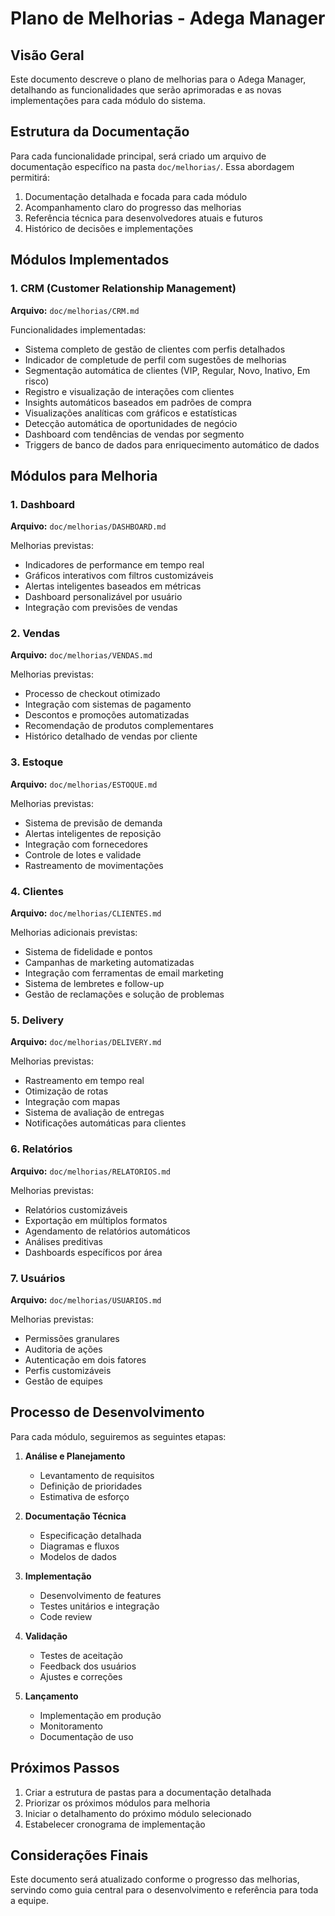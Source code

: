 # Plano de Melhorias - Adega Manager

## Visão Geral

Este documento descreve o plano de melhorias para o Adega Manager, detalhando as funcionalidades que serão aprimoradas e as novas implementações para cada módulo do sistema.

## Estrutura da Documentação

Para cada funcionalidade principal, será criado um arquivo de documentação específico na pasta `doc/melhorias/`. Essa abordagem permitirá:

1. Documentação detalhada e focada para cada módulo
2. Acompanhamento claro do progresso das melhorias
3. Referência técnica para desenvolvedores atuais e futuros
4. Histórico de decisões e implementações

## Módulos Implementados

### 1. CRM (Customer Relationship Management)

**Arquivo:** `doc/melhorias/CRM.md`

Funcionalidades implementadas:
- Sistema completo de gestão de clientes com perfis detalhados
- Indicador de completude de perfil com sugestões de melhorias
- Segmentação automática de clientes (VIP, Regular, Novo, Inativo, Em risco)
- Registro e visualização de interações com clientes
- Insights automáticos baseados em padrões de compra
- Visualizações analíticas com gráficos e estatísticas
- Detecção automática de oportunidades de negócio
- Dashboard com tendências de vendas por segmento
- Triggers de banco de dados para enriquecimento automático de dados

## Módulos para Melhoria

### 1. Dashboard

**Arquivo:** `doc/melhorias/DASHBOARD.md`

Melhorias previstas:
- Indicadores de performance em tempo real
- Gráficos interativos com filtros customizáveis
- Alertas inteligentes baseados em métricas
- Dashboard personalizável por usuário
- Integração com previsões de vendas

### 2. Vendas

**Arquivo:** `doc/melhorias/VENDAS.md`

Melhorias previstas:
- Processo de checkout otimizado
- Integração com sistemas de pagamento
- Descontos e promoções automatizadas
- Recomendação de produtos complementares
- Histórico detalhado de vendas por cliente

### 3. Estoque

**Arquivo:** `doc/melhorias/ESTOQUE.md`

Melhorias previstas:
- Sistema de previsão de demanda
- Alertas inteligentes de reposição
- Integração com fornecedores
- Controle de lotes e validade
- Rastreamento de movimentações

### 4. Clientes

**Arquivo:** `doc/melhorias/CLIENTES.md`

Melhorias adicionais previstas:
- Sistema de fidelidade e pontos
- Campanhas de marketing automatizadas
- Integração com ferramentas de email marketing
- Sistema de lembretes e follow-up
- Gestão de reclamações e solução de problemas

### 5. Delivery

**Arquivo:** `doc/melhorias/DELIVERY.md`

Melhorias previstas:
- Rastreamento em tempo real
- Otimização de rotas
- Integração com mapas
- Sistema de avaliação de entregas
- Notificações automáticas para clientes

### 6. Relatórios

**Arquivo:** `doc/melhorias/RELATORIOS.md`

Melhorias previstas:
- Relatórios customizáveis
- Exportação em múltiplos formatos
- Agendamento de relatórios automáticos
- Análises preditivas
- Dashboards específicos por área

### 7. Usuários

**Arquivo:** `doc/melhorias/USUARIOS.md`

Melhorias previstas:
- Permissões granulares
- Auditoria de ações
- Autenticação em dois fatores
- Perfis customizáveis
- Gestão de equipes

## Processo de Desenvolvimento

Para cada módulo, seguiremos as seguintes etapas:

1. **Análise e Planejamento**
   - Levantamento de requisitos
   - Definição de prioridades
   - Estimativa de esforço

2. **Documentação Técnica**
   - Especificação detalhada
   - Diagramas e fluxos
   - Modelos de dados

3. **Implementação**
   - Desenvolvimento de features
   - Testes unitários e integração
   - Code review

4. **Validação**
   - Testes de aceitação
   - Feedback dos usuários
   - Ajustes e correções

5. **Lançamento**
   - Implementação em produção
   - Monitoramento
   - Documentação de uso

## Próximos Passos

1. Criar a estrutura de pastas para a documentação detalhada
2. Priorizar os próximos módulos para melhoria
3. Iniciar o detalhamento do próximo módulo selecionado
4. Estabelecer cronograma de implementação

## Considerações Finais

Este documento será atualizado conforme o progresso das melhorias, servindo como guia central para o desenvolvimento e referência para toda a equipe. 